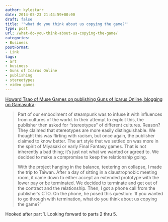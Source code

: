 ```yaml
---
author: kylestarr
date: 2014-05-23 21:44:59+00:00
draft: false
title: '"what do you think about us copying the game?"'
type: post
url: /what-do-you-think-about-us-copying-the-game/
categories:
- Business
postFormat:
- Link
tags:
- art
- business
- Guns of Icarus Online
- publishing
- stereotypes
- video games
---
```


[Howard Tsao of Muse Games on publishing Guns of Icarus Online, blogging on Gamasutra](http://www.gamasutra.com/blogs/HowardTsao/20140509/217430/Guns_of_Icarus_Online_PostMortem__Part_I_Publisher_Nightmare):


<blockquote>Part of our embodiment of steampunk was to infuse it with influences from cultures of the world. In their attempt to exploit this, the publisher then asked for “stereotypes” of different cultures. Reason? They claimed that stereotypes are more easily distinguishable. We thought this was flirting with racism, but once again, the publisher claimed to know better. The art style that we settled on was more in the spirit of Miyasaki or early Final Fantasy games. That is not inherently a bad thing; it’s just not what we wanted or agreed to. We decided to make a compromise to keep the relationship going.

With the project hanging in the balance, teetering on collapse, I made the trip to Taiwan. After a day of sitting in a claustrophobic meeting room, it came down to either accept an extended prototype with the lower pay or be terminated. We decided to terminate and get out of the contract and the relationship. Then, I got a phone call from the publisher’s CTO. On the phone, he posed this question: 'If you wanted to go through with termination, what do you think about us copying the game?'</blockquote>


Hooked after part 1. Looking forward to parts 2 thru 5.
